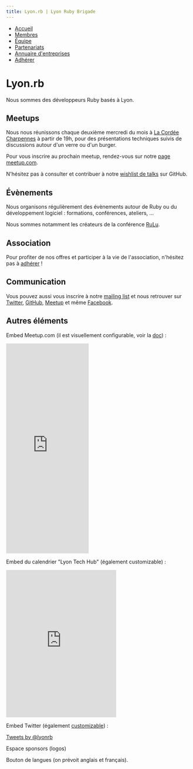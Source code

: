 ```yaml
---
title: Lyon.rb | Lyon Ruby Brigade
---
```


* [Accueil](/)
* [Membres](/members)
* [Équipe]()
* [Partenariats]()
* [Annuaire d'entreprises]()
* [Adhérer](http://lyonrb.fr/adherer)

# Lyon.rb

Nous sommes des développeurs Ruby basés à Lyon.

## Meetups

Nous nous réunissons chaque deuxième mercredi du mois à [La Cordée Charpennes](http://goo.gl/maps/lP3YX) à partir de 19h, pour des présentations techniques suivis de discussions autour d'un verre ou d'un burger.

Pour vous inscrire au prochain meetup, rendez-vous sur notre [page meetup.com](http://meetup.lyonrb.fr).

N'hésitez pas à consulter et contribuer à notre [wishlist de talks](https://github.com/lyonrb/wishlist/issues) sur GitHub.

## Évènements

Nous organisons régulièrement des évènements autour de Ruby ou du développement logiciel : formations, conférences, ateliers, ...

Nous sommes notamment les créateurs de la conférence [RuLu](http://rulu.eu).

## Association

Pour profiter de nos offres et participer à la vie de l'association, n'hésitez pas à [adhérer](http://lyonrb.fr/adherer) !

## Communication

Vous pouvez aussi vous inscrire à notre [mailing list](https://groups.google.com/forum/?hl=en#!forum/rubylyon) et nous retrouver sur [Twitter](https://twitter.com/lyonrb), [GitHub](https://github.com/lyonrb), [Meetup](http://www.meetup.com/Lyon-Ruby-Brigade) et même [Facebook](https://www.facebook.com/lyonrb).

## Autres éléments

Embed Meetup.com (il est visuellement configurable, voir la [doc](http://www.meetup.com/meetup_api/foundry)) :

<iframe width="225" height="570" src="http://meetu.ps/24LvVF" frameborder="0"></iframe>

Embed du calendrier "Lyon Tech Hub" (également customizable) :

<iframe src="https://www.google.com/calendar/embed?showNav=0&amp;showDate=0&amp;showPrint=0&amp;showTabs=0&amp;showCalendars=0&amp;showTz=0&amp;mode=AGENDA&amp;height=400&amp;wkst=2&amp;hl=fr&amp;bgcolor=%23ffffff&amp;src=ck2ruq6cqfch3t4gshbd6vdnd4%40group.calendar.google.com&amp;color=%235229A3&amp;ctz=Europe%2FParis" style=" border-width:0 " width="300" height="400" frameborder="0" scrolling="no"></iframe>

Embed Twitter (également [customizable](https://dev.twitter.com/docs/embedded-timelines#customization)) :

<a class="twitter-timeline" href="https://twitter.com/lyonrb" data-widget-id="403909461510615040">Tweets by @lyonrb</a>
<script>!function(d,s,id){var js,fjs=d.getElementsByTagName(s)[0],p=/^http:/.test(d.location)?'http':'https';if(!d.getElementById(id)){js=d.createElement(s);js.id=id;js.src=p+"://platform.twitter.com/widgets.js";fjs.parentNode.insertBefore(js,fjs);}}(document,"script","twitter-wjs");</script>

Espace sponsors (logos)

Bouton de langues (on prévoit anglais et français).